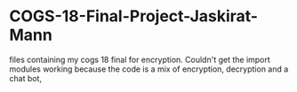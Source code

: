 # COGS-18-Final-Project-Jaskirat-Mann
files containing my cogs 18 final for encryption. Couldn't get the import modules working because the code is a mix of encryption, decryption and a chat bot,
